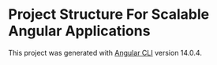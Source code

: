 # Project Structure For Scalable Angular Applications

This project was generated with [Angular CLI](https://github.com/angular/angular-cli) version 14.0.4.
